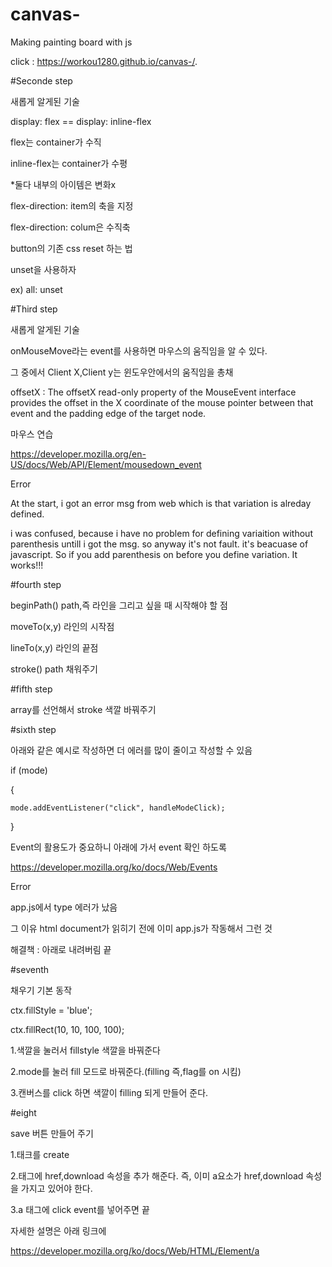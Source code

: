 # canvas-
Making painting board with js

click : https://workou1280.github.io/canvas-/.

#Seconde step

새롭게 알게된 기술

display: flex == display: inline-flex

flex는 container가 수직

inline-flex는 container가 수평

*둘다 내부의 아이템은 변화x

flex-direction: item의 축을 지정

flex-direction: colum은 수직축

button의 기존 css reset 하는 법

unset을 사용하자 

ex) all: unset


#Third step

새롭게 알게된 기술

onMouseMove라는 event를 사용하면 마우스의 움직임을 알 수 있다.

그 중에서 Client X,Client y는 윈도우안에서의 움직임을 총채

offsetX : The offsetX read-only property of the MouseEvent interface provides the offset in the X coordinate of the mouse pointer between that event and the padding edge of the target node. 

마우스 연습

https://developer.mozilla.org/en-US/docs/Web/API/Element/mousedown_event

Error

At the start, i got an error msg from web which is that variation is alreday defined.

i was confused, because i have no problem for defining variaition without parenthesis untill i got the msg. so anyway it's not fault. it's beacuase of javascript. So if you add parenthesis on before you define variation. It works!!!


#fourth step

beginPath() path,즉 라인을 그리고 싶을 때 시작해야 할 점

moveTo(x,y) 라인의 시작점

lineTo(x,y) 라인의 끝점 

stroke() path 채워주기

#fifth step 

array를 선언해서 stroke 색깔 바꿔주기 

#sixth step

아래와 같은 예시로 작성하면 더 에러를 많이 줄이고 작성할 수 있음

if (mode) 

{

    mode.addEventListener("click", handleModeClick);

}

Event의 활용도가 중요하니 아래에 가서 event 확인 하도록

https://developer.mozilla.org/ko/docs/Web/Events

Error

app.js에서 type 에러가 났음 

그 이유 html document가 읽히기 전에 이미 app.js가 작동해서 그런 것 

해결책 : 아래로 내려버림 끝


#seventh

채우기 기본 동작

ctx.fillStyle = 'blue';

ctx.fillRect(10, 10, 100, 100);

1.색깔을 눌러서 fillstyle 색깔을 바꿔준다

2.mode를 눌러 fill 모드로 바꿔준다.(filling 즉,flag를 on 시킴)

3.캔버스를 click 하면 색깔이 filling 되게 만들어 준다.


#eight

save 버튼 만들어 주기 

1.태크를 create

2.태그에 href,download 속성을 추가 해준다. 즉, 이미 a요소가 href,download 속성을 가지고 있어야 한다.

3.a 태그에 click event를 넣어주면 끝 

자세한 설명은 아래 링크에 

https://developer.mozilla.org/ko/docs/Web/HTML/Element/a
